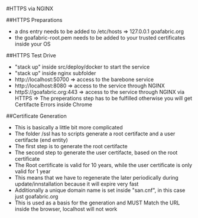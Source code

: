 #HTTPS via NGINX

##HTTPS Preparations
- a dns entry needs to be added to /etc/hosts
=> 127.0.0.1 goafabric.org
- the goafabric-root.pem needs to be added to your trusted certificates inside your OS

##HTTPS Test Drive
- "stack up" inside src/deploy/docker to start the service
- "stack up" inside nginx subfolder
- http://localhost:50700 => access to the barebone service
- http://localhost:8080  => access to the service through NGINX
- httpS://goafabric.org:443  => access to the service through NGINX via HTTPS
=> The preperations step has to be fulfilled otherwise you will get Certifacte Errors inside Chrome

##Certificate Generation
- This is basically a little bit more complicated
- The folder /ssl has to scripts generate a root certifacte and a user certifacte (end entity)
- The first step is to generate the root certifacte
- The second step to generate the user certifacte, based on the root certificate
- The Root certificate is valid for 10 years, while the user certificate is only valid for 1 year
- This means that we have to regenerate the later periodically during update/innstallation
because it will expire very fast
- Additionally a unique domain name is set inside "san.cnf", in this case just goafabric.org
- This is used as a basis for the generation and MUST Match the URL inside the browser, localhost will not work